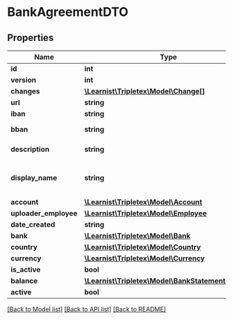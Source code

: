 # BankAgreementDTO

## Properties
Name | Type | Description | Notes
------------ | ------------- | ------------- | -------------
**id** | **int** |  | [optional] 
**version** | **int** |  | [optional] 
**changes** | [**\Learnist\Tripletex\Model\Change[]**](Change.md) |  | [optional] 
**url** | **string** |  | [optional] 
**iban** | **string** | The IBAN property. | [optional] 
**bban** | **string** | The BBAN property. | [optional] 
**description** | **string** | The description property. | [optional] 
**display_name** | **string** | display name needed for LoadableDropdown component | [optional] 
**account** | [**\Learnist\Tripletex\Model\Account**](Account.md) |  | [optional] 
**uploader_employee** | [**\Learnist\Tripletex\Model\Employee**](Employee.md) |  | [optional] 
**date_created** | **string** |  | [optional] 
**bank** | [**\Learnist\Tripletex\Model\Bank**](Bank.md) |  | [optional] 
**country** | [**\Learnist\Tripletex\Model\Country**](Country.md) |  | [optional] 
**currency** | [**\Learnist\Tripletex\Model\Currency**](Currency.md) |  | [optional] 
**is_active** | **bool** |  | [optional] 
**balance** | [**\Learnist\Tripletex\Model\BankStatementBalance**](BankStatementBalance.md) |  | [optional] 
**active** | **bool** |  | [optional] 

[[Back to Model list]](../../README.md#documentation-for-models) [[Back to API list]](../../README.md#documentation-for-api-endpoints) [[Back to README]](../../README.md)

